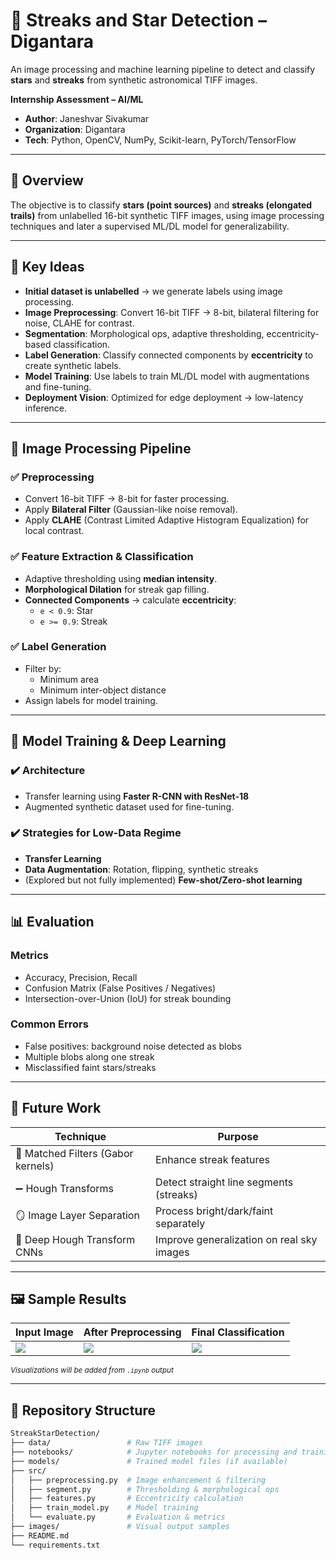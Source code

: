 # 🌠 Streaks and Star Detection – Digantara
An image processing and machine learning pipeline to detect and classify **stars** and **streaks** from synthetic astronomical TIFF images.

**Internship Assessment – AI/ML**
- **Author**: Janeshvar Sivakumar
- **Organization**: Digantara
- **Tech**: Python, OpenCV, NumPy, Scikit-learn, PyTorch/TensorFlow

---

## 📌 Overview

The objective is to classify **stars (point sources)** and **streaks (elongated trails)** from unlabelled 16-bit synthetic TIFF images, using image processing techniques and later a supervised ML/DL model for generalizability.

---

## 🧠 Key Ideas

- **Initial dataset is unlabelled** → we generate labels using image processing.
- **Image Preprocessing**: Convert 16-bit TIFF → 8-bit, bilateral filtering for noise, CLAHE for contrast.
- **Segmentation**: Morphological ops, adaptive thresholding, eccentricity-based classification.
- **Label Generation**: Classify connected components by **eccentricity** to create synthetic labels.
- **Model Training**: Use labels to train ML/DL model with augmentations and fine-tuning.
- **Deployment Vision**: Optimized for edge deployment → low-latency inference.

---

## 🧪 Image Processing Pipeline

### ✅ Preprocessing
- Convert 16-bit TIFF → 8-bit for faster processing.
- Apply **Bilateral Filter** (Gaussian-like noise removal).
- Apply **CLAHE** (Contrast Limited Adaptive Histogram Equalization) for local contrast.

### ✅ Feature Extraction & Classification
- Adaptive thresholding using **median intensity**.
- **Morphological Dilation** for streak gap filling.
- **Connected Components** → calculate **eccentricity**:
  - `e < 0.9`: Star
  - `e >= 0.9`: Streak

### ✅ Label Generation
- Filter by:
  - Minimum area
  - Minimum inter-object distance
- Assign labels for model training.

---

## 🤖 Model Training & Deep Learning

### ✔️ Architecture
- Transfer learning using **Faster R-CNN with ResNet-18**
- Augmented synthetic dataset used for fine-tuning.

### ✔️ Strategies for Low-Data Regime
- **Transfer Learning**
- **Data Augmentation**: Rotation, flipping, synthetic streaks
- (Explored but not fully implemented) **Few-shot/Zero-shot learning**

---

## 📊 Evaluation

### Metrics
- Accuracy, Precision, Recall
- Confusion Matrix (False Positives / Negatives)
- Intersection-over-Union (IoU) for streak bounding

### Common Errors
- False positives: background noise detected as blobs
- Multiple blobs along one streak
- Misclassified faint stars/streaks

---

## 🧭 Future Work

| Technique | Purpose |
|----------|---------|
| 🧲 Matched Filters (Gabor kernels) | Enhance streak features |
| ➖ Hough Transforms | Detect straight line segments (streaks) |
| 🪞 Image Layer Separation | Process bright/dark/faint separately |
| 🧠 Deep Hough Transform CNNs | Improve generalization on real sky images |

---

## 🖼 Sample Results

| Input Image | After Preprocessing | Final Classification |
|-------------|---------------------|-----------------------|
| ![](images/input.png) | ![](images/preprocessed.png) | ![](images/result.png) |

<sup>*Visualizations will be added from `.ipynb` output*</sup>

---

## 📂 Repository Structure

```bash
StreakStarDetection/
├── data/                 # Raw TIFF images
├── notebooks/            # Jupyter notebooks for processing and training
├── models/               # Trained model files (if available)
├── src/
│   ├── preprocessing.py  # Image enhancement & filtering
│   ├── segment.py        # Thresholding & morphological ops
│   ├── features.py       # Eccentricity calculation
│   ├── train_model.py    # Model training
│   └── evaluate.py       # Evaluation & metrics
├── images/               # Visual output samples
├── README.md
└── requirements.txt
